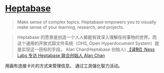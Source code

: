 # [Heptabase](https://heptabase.com)
> Make sense of complex topics.
> Heptabase empowers you to visually make sense of your learning, research, and projects.

> Heptabase 的愿景是创造一个人人都能有效深入理解任何事物的世界。而这个通用的开放式超文件系统（OHS, Open Hyperdocument System）就是实现这一目标的手段。
> Alan Chan(Heptabase 创始人) [【译制】Ness Labs 专访 Heptabase 联合创始人 Alan Chan](https://justgoidea.com/posts/2023-064/)


用画布连接卡片的方式来管理信息。
通过工具强化智力活动。
